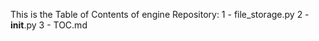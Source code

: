 This is the Table of Contents of engine Repository: 
1 - file_storage.py
2 - __init__.py
3 - TOC.md
